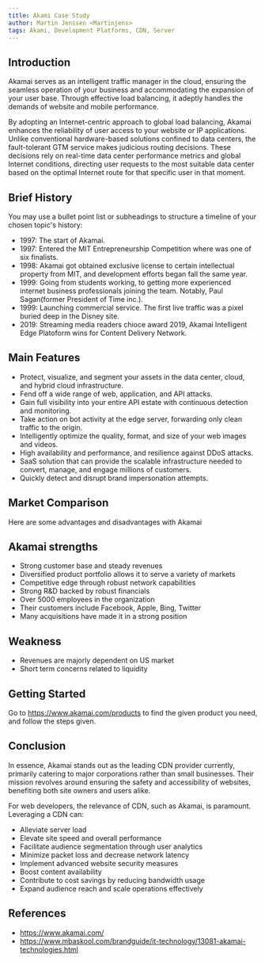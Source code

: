 ```yaml
---
title: Akami Case Study
author: Martin Jenssen <Martinjens>
tags: Akami, Development Platforms, CDN, Server
---
```


## Introduction

Akamai serves as an intelligent traffic manager in the cloud, ensuring the seamless operation of your business and accommodating the expansion of your user base. Through effective load balancing, it adeptly handles the demands of website and mobile performance.

By adopting an Internet-centric approach to global load balancing, Akamai enhances the reliability of user access to your website or IP applications. Unlike conventional hardware-based solutions confined to data centers, the fault-tolerant GTM service makes judicious routing decisions. These decisions rely on real-time data center performance metrics and global Internet conditions, directing user requests to the most suitable data center based on the optimal Internet route for that specific user in that moment.

## Brief History

You may use a bullet point list or subheadings to structure a timeline of your chosen topic's history:
- 1997: The start of Akamai.
- 1997: Entered the MIT Entrepreneurship Competition where was one of six finalists.
- 1998: Akamai got obtained exclusive license to certain intellectual property from MIT, and development efforts began fall the same year.
- 1999: Going from students working, to getting more experienced internet business professionals joining the team. Notably, Paul Sagan(former President of Time inc.).
- 1999: Launching commercial service. The first live traffic was a pixel buried deep in the Disney site.
- 2019: Streaming media readers chioce award 2019, Akamai Intelligent Edge Platoform wins for Content Delivery Network.

## Main Features


- Protect, visualize, and segment your assets in the data center, cloud, and hybrid cloud infrastructure.
- Fend off a wide range of web, application, and API attacks.
- Gain full visibility into your entire API estate with continuous detection and monitoring.
- Take action on bot activity at the edge server, forwarding only clean traffic to the origin.
- Intelligently optimize the quality, format, and size of your web images and videos.
- High availability and performance, and resilience against DDoS attacks.
- SaaS solution that can provide the scalable infrastructure needed to convert, manage, and engage millions of customers.
- Quickly detect and disrupt brand impersonation attempts.


## Market Comparison

Here are some advantages and disadvantages with Akamai

## Akamai strengths 
- Strong customer base and steady revenues 
- Diversified product portfolio allows it to serve a variety of markets
- Competitive edge through robust network capabilities
- Strong R&D backed by robust financials
- Over 5000 employees in the organization
- Their customers include Facebook, Apple, Bing, Twitter
- Many acquisitions have made it in a strong position

## Weakness
- Revenues are majorly dependent on US market
- Short term concerns related to liquidity
 


## Getting Started

Go to https://www.akamai.com/products to find the given product you need, and follow the steps given. 

## Conclusion

In essence, Akamai stands out as the leading CDN provider currently, primarily catering to major corporations rather than small businesses. Their mission revolves around ensuring the safety and accessibility of websites, benefiting both site owners and users alike.

For web developers, the relevance of CDN, such as Akamai, is paramount. Leveraging a CDN can:

- Alleviate server load
- Elevate site speed and overall performance
- Facilitate audience segmentation through user analytics
- Minimize packet loss and decrease network latency
- Implement advanced website security measures
- Boost content availability
- Contribute to cost savings by reducing bandwidth usage
- Expand audience reach and scale operations effectively

## References

- https://www.akamai.com/
- https://www.mbaskool.com/brandguide/it-technology/13081-akamai-technologies.html

